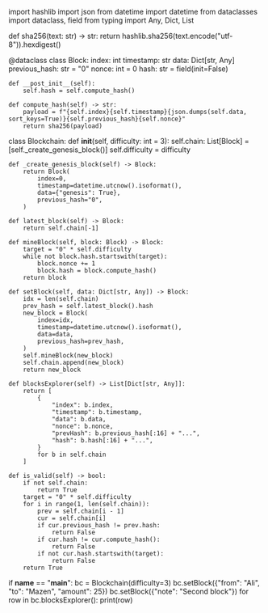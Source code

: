 import hashlib
import json
from datetime import datetime
from dataclasses import dataclass, field
from typing import Any, Dict, List

def sha256(text: str) -> str:
    return hashlib.sha256(text.encode("utf-8")).hexdigest()

@dataclass
class Block:
    index: int
    timestamp: str
    data: Dict[str, Any]
    previous_hash: str = "0"
    nonce: int = 0
    hash: str = field(init=False)

    def __post_init__(self):
        self.hash = self.compute_hash()

    def compute_hash(self) -> str:
        payload = f"{self.index}{self.timestamp}{json.dumps(self.data, sort_keys=True)}{self.previous_hash}{self.nonce}"
        return sha256(payload)

class Blockchain:
    def __init__(self, difficulty: int = 3):
        self.chain: List[Block] = [self._create_genesis_block()]
        self.difficulty = difficulty

    def _create_genesis_block(self) -> Block:
        return Block(
            index=0,
            timestamp=datetime.utcnow().isoformat(),
            data={"genesis": True},
            previous_hash="0",
        )

    def latest_block(self) -> Block:
        return self.chain[-1]

    def mineBlock(self, block: Block) -> Block:
        target = "0" * self.difficulty
        while not block.hash.startswith(target):
            block.nonce += 1
            block.hash = block.compute_hash()
        return block

    def setBlock(self, data: Dict[str, Any]) -> Block:
        idx = len(self.chain)
        prev_hash = self.latest_block().hash
        new_block = Block(
            index=idx,
            timestamp=datetime.utcnow().isoformat(),
            data=data,
            previous_hash=prev_hash,
        )
        self.mineBlock(new_block)
        self.chain.append(new_block)
        return new_block

    def blocksExplorer(self) -> List[Dict[str, Any]]:
        return [
            {
                "index": b.index,
                "timestamp": b.timestamp,
                "data": b.data,
                "nonce": b.nonce,
                "prevHash": b.previous_hash[:16] + "...",
                "hash": b.hash[:16] + "...",
            }
            for b in self.chain
        ]

    def is_valid(self) -> bool:
        if not self.chain:
            return True
        target = "0" * self.difficulty
        for i in range(1, len(self.chain)):
            prev = self.chain[i - 1]
            cur = self.chain[i]
            if cur.previous_hash != prev.hash:
                return False
            if cur.hash != cur.compute_hash():
                return False
            if not cur.hash.startswith(target):
                return False
        return True

if __name__ == "__main__":
    bc = Blockchain(difficulty=3)
    bc.setBlock({"from": "Ali", "to": "Mazen", "amount": 25})
    bc.setBlock({"note": "Second block"})
    for row in bc.blocksExplorer():
        print(row)
